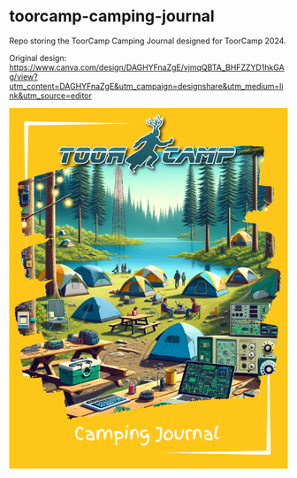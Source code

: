 # toorcamp-camping-journal
Repo storing the ToorCamp Camping Journal designed for ToorCamp 2024. 

Original design: https://www.canva.com/design/DAGHYFnaZgE/vjmqQBTA_BHFZZYD1hkGAg/view?utm_content=DAGHYFnaZgE&utm_campaign=designshare&utm_medium=link&utm_source=editor

![ToorCamp Cover](https://github.com/antitree/toorcamp-camping-journal/blob/main/pngs/small/1.png?raw=true)
